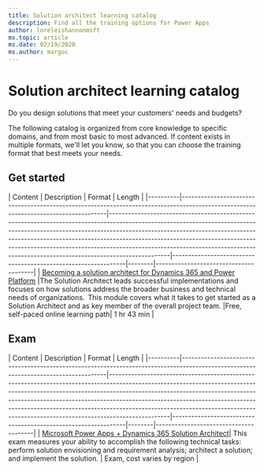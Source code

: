 ```yaml
---
title: Solution architect learning catalog
description: Find all the training options for Power Apps
author: loreleishannonmsft
ms.topic: article
ms.date: 02/19/2020
ms.author: margoc
---
```


# Solution architect learning catalog

Do you design solutions that meet your customers' needs and budgets?

The following catalog is organized from core knowledge to specific domains, and from most basic to most advanced. If content exists in multiple formats, we'll let you know, so that you can choose the training format that best meets your needs. 

## Get started<a name="get-started"></a>
| Content  | Description | Format  | Length | 
|----------|------------------------------------------------------------------------------------------------------------------------------------|-------------------------------------------------------------------------------------------------------------------------------------------------------------------------------------------------------------------------------------------------------------------------------------------------------------------------------------------------------------------------------------------------------------------------|---------------------------------------------------------------|--------|---------------------------------------|
| [Becoming a solution architect for Dynamics 365 and Power Platform](https://docs.microsoft.com/learn/modules/becoming-solution-architect/)	|The Solution Architect leads successful implementations and focuses on how solutions address the broader business and technical needs of organizations.  This module covers what it takes to get started as a Solution Architect and as key member of the overall project team.	|Free, self-paced online learning path|	1 hr 43 min |
## Exam<a name="exam"></a>
| Content  | Description | Format  | Length | 
|----------|------------------------------------------------------------------------------------------------------------------------------------|-------------------------------------------------------------------------------------------------------------------------------------------------------------------------------------------------------------------------------------------------------------------------------------------------------------------------------------------------------------------------------------------------------------------------|---------------------------------------------------------------|--------|---------------------------------------|
| [Microsoft Power Apps + Dynamics 365 Solution Architect](https://docs.microsoft.com/learn/certifications/exams/mb-600)|	This exam measures your ability to accomplish the following technical tasks: perform solution envisioning and requirement analysis; architect a solution; and implement the solution. |	Exam, cost varies by region |

